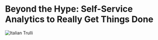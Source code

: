 # Beyond the Hype: Self-Service Analytics to Really Get Things Done
<img src="https://f.hubspotusercontent10.net/hubfs/2886065/Jaclyn-Marketing/WebinarMLWind.png" alt="Italian Trulli">

